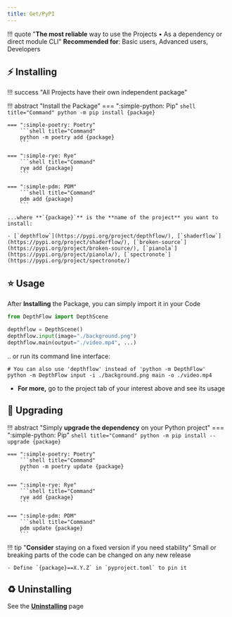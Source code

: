 ```yaml
---
title: Get/PyPI
---
```


!!! quote "**The most reliable** way to use the Projects • As a dependency or direct module CLI"
    **Recommended for**: Basic users, Advanced users, Developers

## ⚡️ Installing

!!! success "All Projects have their own independent package"

!!! abstract "Install the Package"
    === ":simple-python: Pip"
        ```shell title="Command"
        python -m pip install {package}
        ```

    === ":simple-poetry: Poetry"
        ```shell title="Command"
        python -m poetry add {package}
        ```

    === ":simple-rye: Rye"
        ```shell title="Command"
        rye add {package}
        ```

    === ":simple-pdm: PDM"
        ```shell title="Command"
        pdm add {package}
        ```

    ...where **`{package}`** is the **name of the project** you want to install:

    - [`depthflow`](https://pypi.org/project/depthflow/), [`shaderflow`](https://pypi.org/project/shaderflow/), [`broken-source`](https://pypi.org/project/broken-source/), [`pianola`](https://pypi.org/project/pianola/), [`spectronote`](https://pypi.org/project/spectronote/)

## ⭐️ Usage
After **Installing** the Package, you can simply import it in your Code

```python title="Example with <a href='https://pypi.org/project/depthflow/' target='_blank'><b>DepthFlow</b></a>"
from DepthFlow import DepthScene

depthflow = DepthScene()
depthflow.input(image="./background.png")
depthflow.main(output="./video.mp4", ...)
```

.. or run its command line interface:

```shell title="Terminal"
# You can also use 'depthflow' instead of 'python -m DepthFlow'
python -m DepthFlow input -i ./background.png main -o ./video.mp4
```

- **For more,** go to the project tab of your interest above and see its usage

## 🚀 Upgrading

!!! abstract "Simply **upgrade the dependency** on your Python project"
    === ":simple-python: Pip"
        ```shell title="Command"
        python -m pip install --upgrade {package}
        ```

    === ":simple-poetry: Poetry"
        ```shell title="Command"
        python -m poetry update {package}
        ```

    === ":simple-rye: Rye"
        ```shell title="Command"
        rye add {package}
        ```

    === ":simple-pdm: PDM"
        ```shell title="Command"
        pdm update {package}
        ```

!!! tip "**Consider** staying on a fixed version if you need stability"
    Small or breaking parts of the code can be changed on any new release

    - Define `{package}==X.Y.Z` in `pyproject.toml` to pin it


## ♻️ Uninstalling
See the <a href="site:get/uninstalling"><b>Uninstalling</b></a> page
